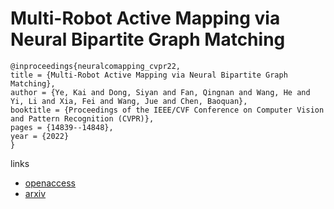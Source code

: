 # Multi-Robot Active Mapping via Neural Bipartite Graph Matching

```
@inproceedings{neuralcomapping_cvpr22,
title = {Multi-Robot Active Mapping via Neural Bipartite Graph Matching},
author = {Ye, Kai and Dong, Siyan and Fan, Qingnan and Wang, He and Yi, Li and Xia, Fei and Wang, Jue and Chen, Baoquan},
booktitle = {Proceedings of the IEEE/CVF Conference on Computer Vision and Pattern Recognition (CVPR)},
pages = {14839--14848},
year = {2022}
}
```

links
- [openaccess](http://openaccess.thecvf.com//content/CVPR2022/html/Ye_Multi-Robot_Active_Mapping_via_Neural_Bipartite_Graph_Matching_CVPR_2022_paper.html)
- [arxiv](https://arxiv.org/abs/2203.16319)
